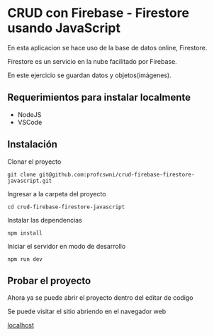# CRUD con Firebase - Firestore usando JavaScript

En esta aplicacion se hace uso de la base de datos online, Firestore.

Firestore es un servicio en la nube facilitado por Firebase.

En este ejercicio se guardan datos y objetos(imágenes).

## Requerimientos para instalar localmente

* NodeJS
* VSCode

## Instalación

Clonar el proyecto

``` 'bash'
git clone git@github.com:profcswni/crud-firebase-firestore-javascript.git 
```

Ingresar a la carpeta del proyecto

``` 'bash'
cd crud-firebase-firestore-javascript 
```

Instalar las dependencias

``` 'bash'
npm install
```

Iniciar el servidor en modo de desarrollo

``` 'bash'
npm run dev
```

## Probar el proyecto

Ahora ya se puede abrir el proyecto dentro del editar de codigo

Se puede visitar el sitio abriendo en el navegador web

[localhost](http://localhost:5173)
